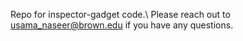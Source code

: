 Repo for inspector-gadget code.\\
Please reach out to usama_naseer@brown.edu if you have any questions.
